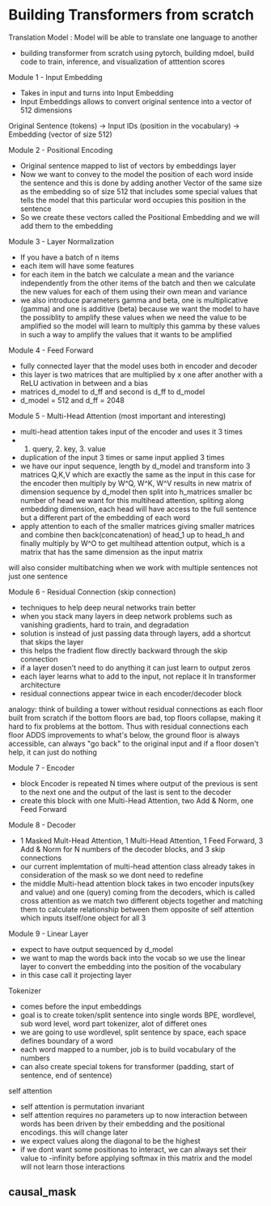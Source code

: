 # Building Transformers from scratch

Translation Model : Model will be able to translate one language to another

- building transformer from scratch using pytorch, building mdoel, build code to train, inference, and visualization of atttention scores


Module 1 - Input Embedding
- Takes in input and turns into Input Embedding
- Input Embeddings allows to convert original sentence into a vector of 512 dimensions

Original Sentence (tokens) -> Input IDs (position in the vocabulary) -> Embedding (vector of size 512)

Module 2 - Positional Encoding 
- Original sentence mapped to list of vectors by embeddings layer
- Now we want to convey to the model the position of each word inside the sentence and this is done by adding another Vector of the same size as the embedding so of size 512 that includes some special values that tells the model that this particular word occupies this position in the sentence 
- So we create these vectors called the Positional Embedding and we will add them to the embedding

Module 3 - Layer Normalization
- If you have a batch of n items
- each item will have some features
- for each item in the batch we calculate a mean and the variance independently from the other items of the batch and then we calculate the new values for each of them using their own mean and variance
- we also introduce parameters gamma and beta, one is multiplicative (gamma) and one is additive (beta) because we want the model to have the possiblity to amplify these values when we need the value to be amplified so the model will learn to multiply this gamma by these values in such a way to amplify the values that it wants to be amplified

Module 4 - Feed Forward
- fully connected layer that the model uses both in encoder and decoder
- this layer is two matrices that are multiplied by x one after another with a ReLU activation in between and a bias
- matrices d_model to d_ff and second is d_ff to d_model
- d_model = 512 and d_ff = 2048

Module 5 - Multi-Head Attention (most important and interesting)
- multi-head attention takes input of the encoder and uses it 3 times
- 1. query, 2. key, 3. value
- duplication of the input 3 times or same input applied 3 times
- we have our input sequence, length by d_model and transform into 3 matrices Q,K,V which are exactly the same as the input in this case for the encoder then multiply by W^Q, W^K, W^V results in new matrix of dimension sequence by d_model then split into h_matrices smaller bc number of head we want for this multihead attention, spliting along embedding dimension, each head will have access to the full sentence but a different part of the embedding of each word
- apply attention to each of the smaller matrices giving smaller matrices and combine then back(concatenation) of head_1 up to head_h and finally multiply by W^O to get multihead attention output, which is a matrix that has the same dimension as the input matrix

will also consider multibatching when we work with multiple sentences not just one sentence

Module 6 - Residual Connection (skip connection)
- techniques to help deep neural networks train better
- when you stack many layers in deep network problems such as vanishing gradients, hard to train, and degradation
- solution is instead of just passing data through layers, add a shortcut that skips the layer
- this helps the fradient flow directly backward through the skip connection
- if a layer dosen't need to do anything it can just learn to output zeros
- each layer learns what to add to the input, not replace it
In transformer architecture
 - residual connections appear twice in each encoder/decoder block

analogy: think of building a tower without residual connections as each floor built from scratch if the bottom floors are bad, top floors collapse, making it hard to fix problems at the bottom. Thus with residual connections each floor ADDS improvements to what's below, the ground floor is always accessible, can always "go back" to the original input and if a floor dosen't help, it can just do nothing

Module 7 - Encoder
- block Encoder is repeated N times where output of the previous is sent to the next one and the output of the last is sent to the decoder
- create this block with one Multi-Head Attention, two Add & Norm, one Feed Forward

Module 8 - Decoder
- 1 Masked Mult-Head Attention, 1 Multi-Head Attention, 1 Feed Forward, 3 Add & Norm for N  numbers of the decoder blocks, and 3 skip connections
- our current implemtation of multi-head attention class already takes in consideration of the mask so we dont need to redefine
- the middle Multi-head attention block takes in two encoder inputs(key and value) and one (query) coming from the decoders, which is called cross attention as we match two different objects together and matching them to calculate relationship between them opposite of self attention which inputs itself/one object for all 3 

Module 9 - Linear Layer
- expect to have output sequenced by d_model
- we want to map the words back into the vocab so we use the linear layer to convert the embedding into the position of the vocabulary
- in this case call it projecting layer

Tokenizer
- comes before the input embeddings
- goal is to create token/split sentence into single words BPE, wordlevel, sub word level, word part tokenizer, alot of differet ones
- we are going to use wordlevel, split sentence by space, each space defines boundary of a word
- each word mapped to a number, job is to build vocabulary of the numbers 
- can also create special tokens for transformer (padding, start of sentence, end of sentence)

self attention
- self attention is permutation invariant
- self attention requires no parameters up to now interaction between words has been driven by their embedding and the positional encodings. this will change later
- we expect values along the diagonal to be the highest
- if we dont want some positionas to interact, we can always set their value to -infinity before applying softmax in this matrix and the model will not learn those interactions

causal_mask
- 